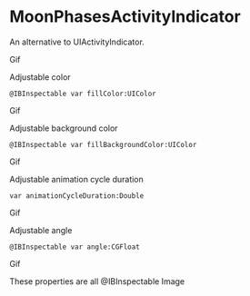 # MoonPhasesActivityIndicator

An alternative to UIActivityIndicator.

Gif

Adjustable color
```
@IBInspectable var fillColor:UIColor
```
Gif

Adjustable background color
```
@IBInspectable var fillBackgroundColor:UIColor
```
Gif

Adjustable animation cycle duration
```
var animationCycleDuration:Double 
```
Gif

Adjustable angle
```
@IBInspectable var angle:CGFloat
```
Gif

These properties are all @IBInspectable
Image
